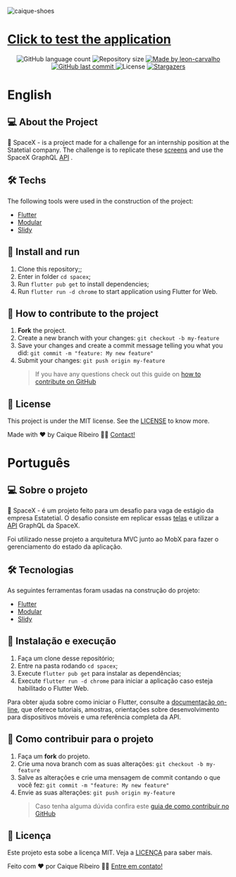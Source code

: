![caique-shoes](https://i.imgur.com/s9sMNks.png)

<p align="center">
  <a href="https://caique-shoes.vercel.app/" target="_blank">
    <h1>Click to test the application</h1>
  </a>
</p>

<p align="center">
  <img alt="GitHub language count" src="https://img.shields.io/github/languages/count/caiquer/caique-shoes?color=%2304D361">

  <img alt="Repository size" src="https://img.shields.io/github/repo-size/caiquer/caique-shoes">

  <a href="https://www.linkedin.com/in/caiquer/">
    <img alt="Made by leon-carvalho" src="https://img.shields.io/badge/made%20by-Caique Ribeiro-%2304D361">
  </a>
	
  
  <a href="https://github.com/caiquer/caique-shoes/commits/master">
    <img alt="GitHub last commit" src="https://img.shields.io/github/last-commit/caiquer/caique-shoes">
  </a>

  <img alt="License" src="https://img.shields.io/badge/license-MIT-brightgreen">
   <a href="https://github.com/caiquer/caique-shoes/stargazers">
    <img alt="Stargazers" src="https://img.shields.io/github/stars/caiquer/caique-shoes?style=social">
  </a>
</p>

# English

## 💻 About the Project

👟 SpaceX - is a project made for a challenge for an internship position at the Statetial company. The challenge is to replicate these [screens](<https://www.figma.com/file/9rQGYHs4bcXhZWy31BIGZs/SpaceXAppUI-(Copy)?node-id=0%3A1>) and use the SpaceX GraphQL [API](https://api.spacex.land/graphql/) .

## 🛠 Techs

The following tools were used in the construction of the project:

- [Flutter](http://flutter.dev/)
- [Modular](https://github.com/Flutterando/modular)
- [Slidy](https://github.com/Flutterando/slidy)

## 🚀 Install and run

1. Clone this repository;;
2. Enter in folder `cd spacex`;
3. Run `flutter pub get` to install dependencies;
4. Run `flutter run -d chrome` to start application using Flutter for Web.

## 🤔 How to contribute to the project

1. **Fork** the project.
2. Create a new branch with your changes: `git checkout -b my-feature`
3. Save your changes and create a commit message telling you what you did: `git commit -m "feature: My new feature"`
4. Submit your changes: `git push origin my-feature`
   > If you have any questions check out this guide on [how to contribute on GitHub](https://github.com/firstcontributions/first-contributions)

## 📝 License

This project is under the MIT license. See the [LICENSE](https://github.com/CaiqueR/spacex/blob/master/LICENSE.md) to know more.

Made with ❤️ by Caique Ribeiro 👋🏽 [Contact!](https://www.linkedin.com/in/caiquer/)

# Português

## 💻 Sobre o projeto

🚀 SpaceX - é um projeto feito para um desafio para vaga de estágio da empresa Estatetial. O desafio consiste em replicar essas [telas](<https://www.figma.com/file/9rQGYHs4bcXhZWy31BIGZs/SpaceXAppUI-(Copy)?node-id=0%3A1>) e utilizar a [API](https://api.spacex.land/graphql/) GraphQL da SpaceX.

Foi utilizado nesse projeto a arquitetura MVC junto ao MobX para fazer o gerenciamento do estado da aplicação.

## 🛠 Tecnologias

As seguintes ferramentas foram usadas na construção do projeto:

- [Flutter](http://flutter.dev/)
- [Modular](https://github.com/Flutterando/modular)
- [Slidy](https://github.com/Flutterando/slidy)

## 🚀 Instalação e execução

1. Faça um clone desse repositório;
2. Entre na pasta rodando `cd spacex`;
3. Execute `flutter pub get` para instalar as dependências;
4. Execute `flutter run -d chrome` para iniciar a aplicação caso esteja habilitado o Flutter Web.

Para obter ajuda sobre como iniciar o Flutter, consulte a
[documentação on-line](https://flutter.dev/docs), que oferece tutoriais,
amostras, orientações sobre desenvolvimento para dispositivos móveis e uma referência completa da API.

## 🤔 Como contribuir para o projeto

1. Faça um **fork** do projeto.
2. Crie uma nova branch com as suas alterações: `git checkout -b my-feature`
3. Salve as alterações e crie uma mensagem de commit contando o que você fez: `git commit -m "feature: My new feature"`
4. Envie as suas alterações: `git push origin my-feature`
   > Caso tenha alguma dúvida confira este [guia de como contribuir no GitHub](https://github.com/firstcontributions/first-contributions)

## 📝 Licença

Este projeto esta sobe a licença MIT. Veja a [LICENÇA](https://github.com/CaiqueR/spacex/blob/master/LICENSE) para saber mais.

Feito com ❤️ por Caique Ribeiro 👋🏽 [Entre em contato!](https://www.linkedin.com/in/caiquer/)
